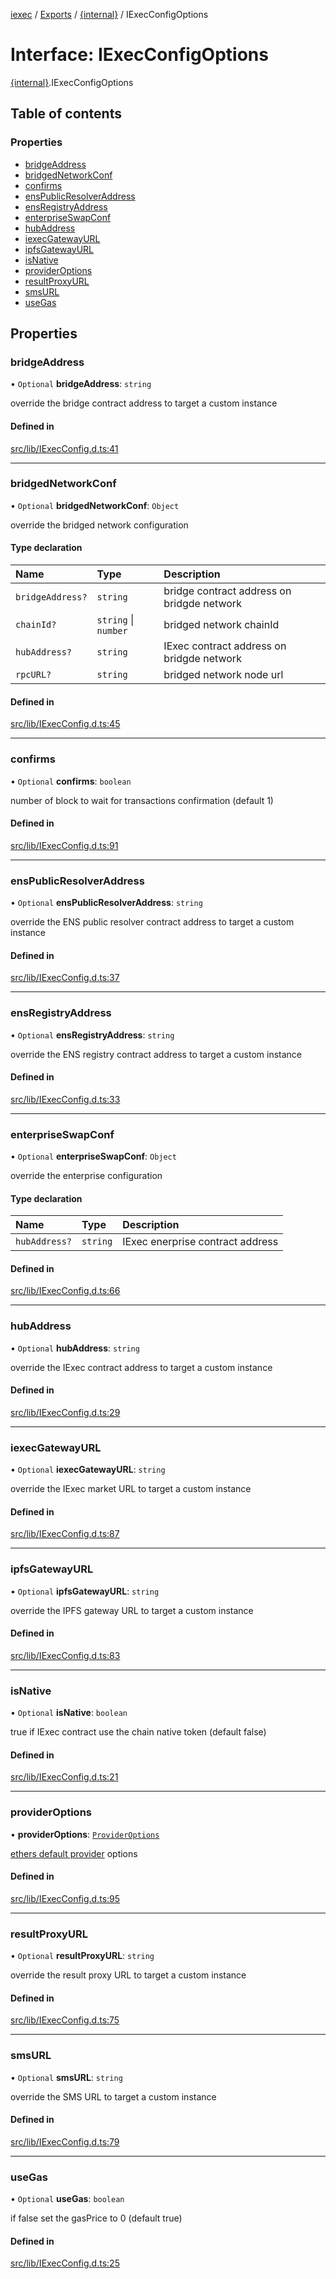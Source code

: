 [iexec](../README.md) / [Exports](../modules.md) / [{internal}](../modules/internal_.md) / IExecConfigOptions

# Interface: IExecConfigOptions

[{internal}](../modules/internal_.md).IExecConfigOptions

## Table of contents

### Properties

- [bridgeAddress](internal_.IExecConfigOptions.md#bridgeaddress)
- [bridgedNetworkConf](internal_.IExecConfigOptions.md#bridgednetworkconf)
- [confirms](internal_.IExecConfigOptions.md#confirms)
- [ensPublicResolverAddress](internal_.IExecConfigOptions.md#enspublicresolveraddress)
- [ensRegistryAddress](internal_.IExecConfigOptions.md#ensregistryaddress)
- [enterpriseSwapConf](internal_.IExecConfigOptions.md#enterpriseswapconf)
- [hubAddress](internal_.IExecConfigOptions.md#hubaddress)
- [iexecGatewayURL](internal_.IExecConfigOptions.md#iexecgatewayurl)
- [ipfsGatewayURL](internal_.IExecConfigOptions.md#ipfsgatewayurl)
- [isNative](internal_.IExecConfigOptions.md#isnative)
- [providerOptions](internal_.IExecConfigOptions.md#provideroptions)
- [resultProxyURL](internal_.IExecConfigOptions.md#resultproxyurl)
- [smsURL](internal_.IExecConfigOptions.md#smsurl)
- [useGas](internal_.IExecConfigOptions.md#usegas)

## Properties

### bridgeAddress

• `Optional` **bridgeAddress**: `string`

override the bridge contract address to target a custom instance

#### Defined in

[src/lib/IExecConfig.d.ts:41](https://github.com/iExecBlockchainComputing/iexec-sdk/blob/19522bb/src/lib/IExecConfig.d.ts#L41)

___

### bridgedNetworkConf

• `Optional` **bridgedNetworkConf**: `Object`

override the bridged network configuration

#### Type declaration

| Name | Type | Description |
| :------ | :------ | :------ |
| `bridgeAddress?` | `string` | bridge contract address on bridgde network |
| `chainId?` | `string` \| `number` | bridged network chainId |
| `hubAddress?` | `string` | IExec contract address on bridgde network |
| `rpcURL?` | `string` | bridged network node url |

#### Defined in

[src/lib/IExecConfig.d.ts:45](https://github.com/iExecBlockchainComputing/iexec-sdk/blob/19522bb/src/lib/IExecConfig.d.ts#L45)

___

### confirms

• `Optional` **confirms**: `boolean`

number of block to wait for transactions confirmation (default 1)

#### Defined in

[src/lib/IExecConfig.d.ts:91](https://github.com/iExecBlockchainComputing/iexec-sdk/blob/19522bb/src/lib/IExecConfig.d.ts#L91)

___

### ensPublicResolverAddress

• `Optional` **ensPublicResolverAddress**: `string`

override the ENS public resolver contract address to target a custom instance

#### Defined in

[src/lib/IExecConfig.d.ts:37](https://github.com/iExecBlockchainComputing/iexec-sdk/blob/19522bb/src/lib/IExecConfig.d.ts#L37)

___

### ensRegistryAddress

• `Optional` **ensRegistryAddress**: `string`

override the ENS registry contract address to target a custom instance

#### Defined in

[src/lib/IExecConfig.d.ts:33](https://github.com/iExecBlockchainComputing/iexec-sdk/blob/19522bb/src/lib/IExecConfig.d.ts#L33)

___

### enterpriseSwapConf

• `Optional` **enterpriseSwapConf**: `Object`

override the enterprise configuration

#### Type declaration

| Name | Type | Description |
| :------ | :------ | :------ |
| `hubAddress?` | `string` | IExec enerprise contract address |

#### Defined in

[src/lib/IExecConfig.d.ts:66](https://github.com/iExecBlockchainComputing/iexec-sdk/blob/19522bb/src/lib/IExecConfig.d.ts#L66)

___

### hubAddress

• `Optional` **hubAddress**: `string`

override the IExec contract address to target a custom instance

#### Defined in

[src/lib/IExecConfig.d.ts:29](https://github.com/iExecBlockchainComputing/iexec-sdk/blob/19522bb/src/lib/IExecConfig.d.ts#L29)

___

### iexecGatewayURL

• `Optional` **iexecGatewayURL**: `string`

override the IExec market URL to target a custom instance

#### Defined in

[src/lib/IExecConfig.d.ts:87](https://github.com/iExecBlockchainComputing/iexec-sdk/blob/19522bb/src/lib/IExecConfig.d.ts#L87)

___

### ipfsGatewayURL

• `Optional` **ipfsGatewayURL**: `string`

override the IPFS gateway URL to target a custom instance

#### Defined in

[src/lib/IExecConfig.d.ts:83](https://github.com/iExecBlockchainComputing/iexec-sdk/blob/19522bb/src/lib/IExecConfig.d.ts#L83)

___

### isNative

• `Optional` **isNative**: `boolean`

true if IExec contract use the chain native token (default false)

#### Defined in

[src/lib/IExecConfig.d.ts:21](https://github.com/iExecBlockchainComputing/iexec-sdk/blob/19522bb/src/lib/IExecConfig.d.ts#L21)

___

### providerOptions

• **providerOptions**: [`ProviderOptions`](internal_.ProviderOptions.md)

[ethers default provider](https://docs.ethers.io/v5/api/providers/#providers-getDefaultProvider) options

#### Defined in

[src/lib/IExecConfig.d.ts:95](https://github.com/iExecBlockchainComputing/iexec-sdk/blob/19522bb/src/lib/IExecConfig.d.ts#L95)

___

### resultProxyURL

• `Optional` **resultProxyURL**: `string`

override the result proxy URL to target a custom instance

#### Defined in

[src/lib/IExecConfig.d.ts:75](https://github.com/iExecBlockchainComputing/iexec-sdk/blob/19522bb/src/lib/IExecConfig.d.ts#L75)

___

### smsURL

• `Optional` **smsURL**: `string`

override the SMS URL to target a custom instance

#### Defined in

[src/lib/IExecConfig.d.ts:79](https://github.com/iExecBlockchainComputing/iexec-sdk/blob/19522bb/src/lib/IExecConfig.d.ts#L79)

___

### useGas

• `Optional` **useGas**: `boolean`

if false set the gasPrice to 0 (default true)

#### Defined in

[src/lib/IExecConfig.d.ts:25](https://github.com/iExecBlockchainComputing/iexec-sdk/blob/19522bb/src/lib/IExecConfig.d.ts#L25)
